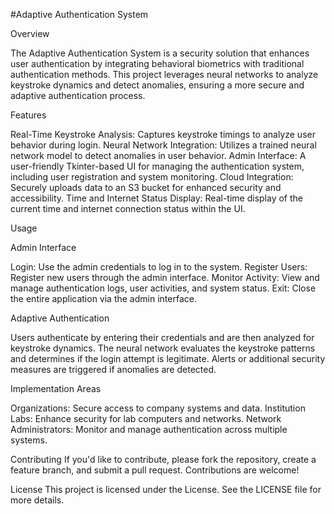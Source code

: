 
#Adaptive Authentication System

Overview

The Adaptive Authentication System is a security solution that enhances user authentication by integrating behavioral biometrics with traditional authentication methods. This project leverages neural networks to analyze keystroke dynamics and detect anomalies, ensuring a more secure and adaptive authentication process.

Features

Real-Time Keystroke Analysis: Captures keystroke timings to analyze user behavior during login.
Neural Network Integration: Utilizes a trained neural network model to detect anomalies in user behavior.
Admin Interface: A user-friendly Tkinter-based UI for managing the authentication system, including user registration and system monitoring.
Cloud Integration: Securely uploads data to an S3 bucket for enhanced security and accessibility.
Time and Internet Status Display: Real-time display of the current time and internet connection status within the UI.

Usage

Admin Interface

Login: Use the admin credentials to log in to the system.
Register Users: Register new users through the admin interface.
Monitor Activity: View and manage authentication logs, user activities, and system status.
Exit: Close the entire application via the admin interface.

Adaptive Authentication

Users authenticate by entering their credentials and are then analyzed for keystroke dynamics.
The neural network evaluates the keystroke patterns and determines if the login attempt is legitimate.
Alerts or additional security measures are triggered if anomalies are detected.

Implementation Areas

Organizations: Secure access to company systems and data.
Institution Labs: Enhance security for lab computers and networks.
Network Administrators: Monitor and manage authentication across multiple systems.

Contributing
If you'd like to contribute, please fork the repository, create a feature branch, and submit a pull request. Contributions are welcome!

License
This project is licensed under the License. See the LICENSE file for more details.
